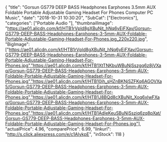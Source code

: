 {
	"title": "Gorsun GS779 DEEP BASS Headphones Earphones 3.5mm AUX Foldable Portable Adjustable Gaming Headset For Phones Computer PC Music",
	"date": "2018-10-31 10:30:20",
	"SubCat": ["Electronics"],
	"categories": ["Portable Audio "],
	"thumbnailImage": "https://ae01.alicdn.com/kf/HTB1rVpld8gXBuNjt_hNq6yEiFXav/Gorsun-GS779-DEEP-BASS-Headphones-Earphones-3-5mm-AUX-Foldable-Portable-Adjustable-Gaming-Headset-For-Phones.jpg_220x220.jpg",
	"BigImage": ["https://ae01.alicdn.com/kf/HTB1rVpld8gXBuNjt_hNq6yEiFXav/Gorsun-GS779-DEEP-BASS-Headphones-Earphones-3-5mm-AUX-Foldable-Portable-Adjustable-Gaming-Headset-For-Phones.jpg","https://ae01.alicdn.com/kf/HTB1XtTNKbuWBuNjSszgq6z8jVXaq/Gorsun-GS779-DEEP-BASS-Headphones-Earphones-3-5mm-AUX-Foldable-Portable-Adjustable-Gaming-Headset-For-Phones.jpg","https://ae01.alicdn.com/kf/HTB10ih_sHZnBKNjSZFKq6AGOVXa5/Gorsun-GS779-DEEP-BASS-Headphones-Earphones-3-5mm-AUX-Foldable-Portable-Adjustable-Gaming-Headset-For-Phones.jpg","https://ae01.alicdn.com/kf/HTB1J8BQd8cXBuNjt_Xoq6xIwFXaq/Gorsun-GS779-DEEP-BASS-Headphones-Earphones-3-5mm-AUX-Foldable-Portable-Adjustable-Gaming-Headset-For-Phones.jpg","https://ae01.alicdn.com/kf/HTB1AdIeKeuSBuNjSsziq6zq8pXat/Gorsun-GS779-DEEP-BASS-Headphones-Earphones-3-5mm-AUX-Foldable-Portable-Adjustable-Gaming-Headset-For-Phones.jpg"],
	"actualPrice": 4.96,
	"comparePrice": 6.99,
	"linkurl": "http://s.click.aliexpress.com/e/c1AIykpE",
	"inStock": 118
}
